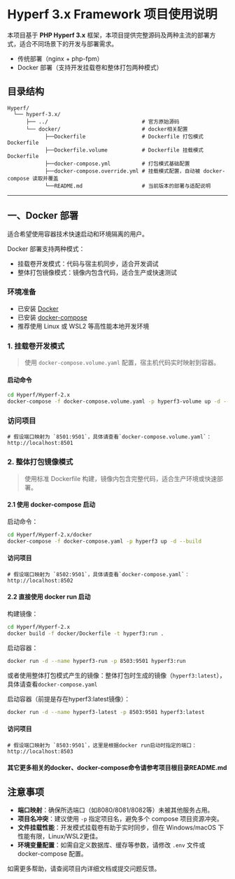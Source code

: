 # Hyperf 3.x Framework 项目使用说明

本项目基于 **PHP Hyperf 3.x** 框架，本项目提供完整源码及两种主流的部署方式，适合不同场景下的开发与部署需求。

- 传统部署（nginx + php-fpm）
- Docker 部署（支持开发挂载卷和整体打包两种模式）

## 目录结构

```text
Hyperf/
  └── hyperf-3.x/
      ├── ../                              # 官方原始源码
      └── docker/                          # docker相关配置
            ├──Dockerfile                  # Dockerfile 打包模式Dockerfile
            ├──Dockerfile.volume           # Dockerfile 挂载模式Dockerfile
            ├──docker-compose.yml          # 打包模式基础配置
            ├──docker-compose.override.yml # 挂载模式配置，自动被 docker-compose 读取并覆盖
            └──README.md                   # 当前版本的部署与适配说明
```

---

## 一、Docker 部署

适合希望使用容器技术快速启动和环境隔离的用户。

Docker 部署支持两种模式：

- 挂载卷开发模式：代码与宿主机同步，适合开发调试
- 整体打包镜像模式：镜像内包含代码，适合生产或快速测试

### 环境准备

- 已安装 [Docker](https://docs.docker.com/get-docker/)
- 已安装 [docker-compose](https://docs.docker.com/compose/install/)
- 推荐使用 Linux 或 WSL2 等高性能本地开发环境

### 1. 挂载卷开发模式

> 使用 `docker-compose.volume.yaml` 配置，宿主机代码实时映射到容器。

#### 启动命令

```bash
cd Hyperf/Hyperf-2.x
docker-compose -f docker-compose.volume.yaml -p hyperf3-volume up -d --build
```

### 访问项目

```
# 假设端口映射为 `8501:9501`，具体请查看`docker-compose.volume.yaml`：
http://localhost:8501
```

### 2. 整体打包镜像模式

> 使用标准 Dockerfile 构建，镜像内包含完整代码，适合生产环境或快速部署。

#### 2.1 使用 docker-compose 启动

启动命令：

```bash
cd Hyperf/Hyperf-2.x/docker
docker-compose -f docker-compose.yaml -p hyperf3 up -d --build
```

#### 访问项目

```
# 假设端口映射为 `8502:9501`，具体请查看`docker-compose.yaml`：
http://localhost:8502
```

#### 2.2 直接使用 docker run 启动

构建镜像：

```bash
cd Hyperf/Hyperf-2.x
docker build -f docker/Dockerfile -t hyperf3:run .
```

启动容器：

```bash
docker run -d --name hyperf3-run -p 8503:9501 hyperf3:run
```

或者使用整体打包模式产生的镜像：整体打包时生成的镜像（`hyperf3:latest`），具体请查看`docker-compose.yaml`

启动容器（前提是存在hyperf3:latest镜像）：

```bash
docker run -d --name hyperf3-latest -p 8503:9501 hyperf3:latest
```

#### 访问项目

```
# 假设端口映射为 `8503:9501`，这里是根据docker run启动时指定的端口：
http://localhost:8503
```

#### 其它更多相关的docker、docker-compose命令请参考项目根目录README.md

## 注意事项

- **端口映射**：确保所选端口（如8080/8081/8082等）未被其他服务占用。
- **项目名冲突**：建议使用 `-p` 指定项目名，避免多个 compose 项目资源冲突。
- **文件挂载性能**：开发模式挂载卷有助于实时同步，但在 Windows/macOS 下性能有限，Linux/WSL2更佳。
- **环境变量配置**：如需自定义数据库、缓存等参数，请修改 `.env` 文件或 docker-compose 配置。

如需更多帮助，请查阅项目内详细文档或提交问题反馈。
